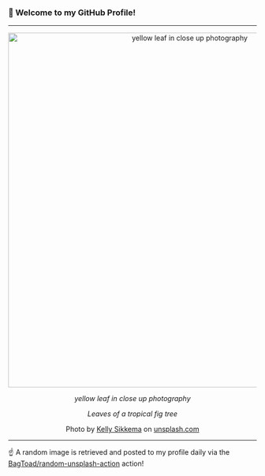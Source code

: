 ### 👋 Welcome to my GitHub Profile!

----

<div align="center">
  <img width="720" src="https://images.unsplash.com/photo-1622136061829-233df9804ae2?crop=entropy&cs=tinysrgb&fit=max&fm=jpg&ixid=M3w1NTI0OTR8MHwxfHJhbmRvbXx8fHx8fHx8fDE3MTM0MjA1Njl8&ixlib=rb-4.0.3&q=80&w=1080" alt="yellow leaf in close up photography">
  
  <em>yellow leaf in close up photography</em>
  
  <em>Leaves of a tropical fig tree</em>
  
  Photo by [Kelly Sikkema](http://inkypixelsdesign.com) on [unsplash.com](https://unsplash.com/)
</div>

----

☝️ A random image is retrieved and posted to my profile daily via the [BagToad/random-unsplash-action](https://github.com/BagToad/random-unsplash-action) action!
